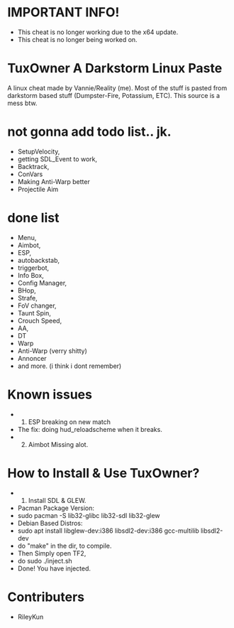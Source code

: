 # IMPORTANT INFO!
- This cheat is no longer working due to the x64 update.
- This cheat is no longer being worked on.

# TuxOwner A Darkstorm Linux Paste
A linux cheat made by Vannie/Reality (me). Most of the stuff is pasted from darkstorm based stuff (Dumpster-Fire, Potassium, ETC). This source is a mess btw.

# not gonna add todo list.. jk.
- SetupVelocity,
- getting SDL_Event to work,
- Backtrack,
- ConVars
- Making Anti-Warp better
- Projectile Aim 
# done list
- Menu,
- Aimbot,
- ESP,
- autobackstab,
- triggerbot,
- Info Box,
- Config Manager,
- BHop,
- Strafe,
- FoV changer,
- Taunt Spin,
- Crouch Speed,
- AA,
- DT
- Warp
- Anti-Warp (verry shitty)
- Annoncer
- and more. (i think i dont remember)

# Known issues
- 1. ESP breaking on new match
- The fix: doing hud_reloadscheme when it breaks.
- 2. Aimbot Missing alot.

# How to Install & Use TuxOwner?
- 1. Install SDL & GLEW.
- Pacman Package Version:
- sudo pacman -S lib32-glibc lib32-sdl lib32-glew 
- Debian Based Distros:
- sudo apt install libglew-dev:i386 libsdl2-dev:i386 gcc-multilib libsdl2-dev
- do "make" in the dir, to compile.
- Then Simply open TF2,
- do sudo ./inject.sh
- Done! You have injected.

# Contributers
- RileyKun
